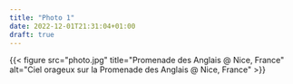 ```yaml
---
title: "Photo 1"
date: 2022-12-01T21:31:04+01:00
draft: true
---
```



{{< figure src="photo.jpg" title="Promenade des Anglais @ Nice, France" alt="Ciel orageux sur la Promenade des Anglais @ Nice, France" >}}

